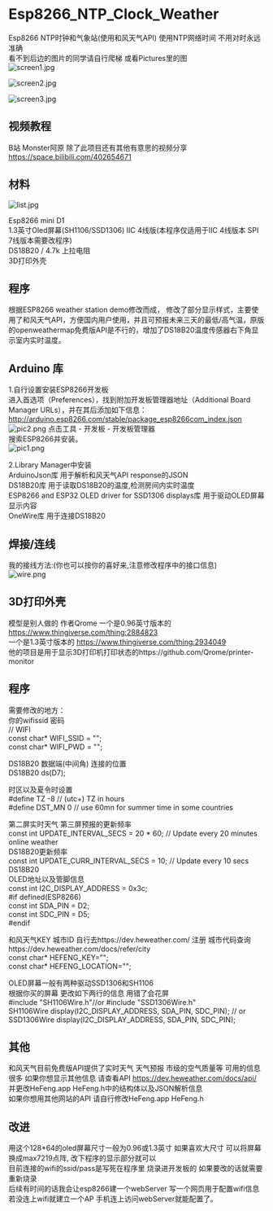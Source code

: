 # Esp8266_NTP_Clock_Weather
Esp8266 NTP时钟和气象站(使用和风天气API) 使用NTP网络时间 不用对时永远准确  
看不到后边的图片的同学请自行爬梯 或看Pictures里的图  
![screen1.jpg](https://i.loli.net/2020/05/08/stXPQ8oKS5dcevk.jpg)

![screen2.jpg](https://i.loli.net/2020/05/08/zhkfZmyJbT7N4vi.jpg)

![screen3.jpg](https://i.loli.net/2020/05/08/I43O2ELxYrWvAoD.jpg)

## 视频教程
B站 Monster阿原  除了此项目还有其他有意思的视频分享   
https://space.bilibili.com/402654671

## 材料
![list.jpg](https://i.loli.net/2020/05/08/1uaDPfY3cjU784m.jpg)

Esp8266 mini D1  
1.3英寸Oled屏幕(SH1106/SSD1306) IIC 4线版(本程序仅适用于IIC 4线版本 SPI 7线版本需要改程序)  
DS18B20 / 4.7k 上拉电阻  
3D打印外壳  
## 程序
根据ESP8266 weather station demo修改而成， 修改了部分显示样式，主要使用了和风天气API，方便国内用户使用，并且可预报未来三天的最低/高气温，原版的openweathermap免费版API是不行的，增加了DS18B20温度传感器右下角显示室内实时温度。  
## Arduino 库
1.自行设置安装ESP8266开发板  
进入首选项（Preferences），找到附加开发板管理器地址（Additional Board Manager URLs），并在其后添加如下信息：  
http://arduino.esp8266.com/stable/package_esp8266com_index.json  
![pic2.png](https://i.loli.net/2020/05/08/tlLTqHzFaPwCYUu.png)
点击工具 - 开发板 - 开发板管理器  
搜索ESP8266并安装。  
![pic1.png](https://i.loli.net/2020/05/08/mNBRfaV4S8sb37I.png)  

2.Library Manager中安装  
ArduinoJson库  用于解析和风天气API response的JSON  
DS18B20库      用于读取DS18B20的温度,检测房间内实时温度  
ESP8266 and ESP32 OLED driver for SSD1306 displays库   用于驱动OLED屏幕显示内容  
OneWire库      用于连接DS18B20

## 焊接/连线  
我的接线方法:(你也可以按你的喜好来,注意修改程序中的接口信息)  
![wire.png](https://i.loli.net/2020/05/08/OC8XKxFJwPenI3a.png)

## 3D打印外壳 
模型是别人做的 作者Qrome 
一个是0.96英寸版本的 https://www.thingiverse.com/thing:2884823  
一个是1.3英寸版本的 https://www.thingiverse.com/thing:2934049  
他的项目是用于显示3D打印机打印状态的https://github.com/Qrome/printer-monitor  

## 程序  
需要修改的地方：  
你的wifissid 密码  
// WIFI  
const char* WIFI_SSID = "";  
const char* WIFI_PWD = "";  

DS18B20 数据端(中间角) 连接的位置  
DS18B20 ds(D7);  


时区以及夏令时设置  
#define TZ              -8       // (utc+) TZ in hours  
#define DST_MN          0      // use 60mn for summer time in some countries  

第二屏实时天气 第三屏预报的更新频率  
const int UPDATE_INTERVAL_SECS = 20 * 60; // Update every 20 minutes  online weather  
DS18B20更新频率  
const int UPDATE_CURR_INTERVAL_SECS = 10; // Update every 10 secs DS18B20  
OLED地址以及管脚信息  
const int I2C_DISPLAY_ADDRESS = 0x3c;  
#if defined(ESP8266)  
const int SDA_PIN = D2;  
const int SDC_PIN = D5;  
#endif  

和风天气KEY 城市ID 自行去https://dev.heweather.com/ 注册  城市代码查询https://dev.heweather.com/docs/refer/city   
const char* HEFENG_KEY="";   
const char* HEFENG_LOCATION="";  

OLED屏幕一般有两种驱动SSD1306和SH1106  
根据你买的屏幕 更改如下两行的信息 用错了会花屏  
#include "SH1106Wire.h"//or #include "SSD1306Wire.h"  
SH1106Wire     display(I2C_DISPLAY_ADDRESS, SDA_PIN, SDC_PIN);   // or SSD1306Wire  display(I2C_DISPLAY_ADDRESS, SDA_PIN, SDC_PIN);  

## 其他
和风天气目前免费版API提供了实时天气 天气预报 市级的空气质量等 可用的信息很多 如果你想显示其他信息 请查看API https://dev.heweather.com/docs/api/ 并更改HeFeng.app HeFeng.h中的结构体以及JSON解析信息  
如果你想用其他网站的API 请自行修改HeFeng.app HeFeng.h

## 改进

用这个128*64的oled屏幕尺寸一般为0.96或1.3英寸 如果喜欢大尺寸 可以将屏幕换成max7219点阵, 改下程序的显示部分就可以  
目前连接的wifi的ssid/pass是写死在程序里 烧录进开发板的 如果要改的话就需要重新烧录  
后续有时间的话我会让esp8266建一个webServer 写一个网页用于配置wifi信息 若没连上wifi就建立一个AP 手机连上访问webServer就能配置了。

